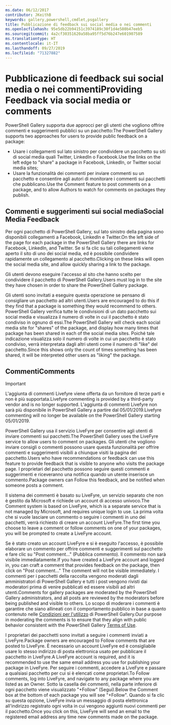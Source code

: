 ```yaml
---
ms.date: 06/12/2017
contributor: JKeithB
keywords: gallery,powershell,cmdlet,psgallery
title: Pubblicazione di feedback sui social media o nei commenti
ms.openlocfilehash: 95e5db22b94151c3974189c30f1d4e580b47eeb5
ms.sourcegitcommit: 4a2cf30351620a58ba95ff5d76b247e601907589
ms.translationtype: HT
ms.contentlocale: it-IT
ms.lasthandoff: 09/27/2019
ms.locfileid: "71327882"
---
```

# <a name="providing-feedback-via-social-media-or-comments"></a><span data-ttu-id="ee70a-103">Pubblicazione di feedback sui social media o nei commenti</span><span class="sxs-lookup"><span data-stu-id="ee70a-103">Providing Feedback via social media or comments</span></span>

<span data-ttu-id="ee70a-104">PowerShell Gallery supporta due approcci per gli utenti che vogliono offrire commenti e suggerimenti pubblici su un pacchetto:</span><span class="sxs-lookup"><span data-stu-id="ee70a-104">The PowerShell Gallery supports two approaches for users to provide public feedback on a package:</span></span>

- <span data-ttu-id="ee70a-105">Usare i collegamenti sul lato sinistro per condividere un pacchetto su siti di social media quali Twitter, LinkedIn o Facebook.</span><span class="sxs-lookup"><span data-stu-id="ee70a-105">Use the links on the left edge to "share" a package in Facebook, LinkedIn, or Twitter social media sites;</span></span>
- <span data-ttu-id="ee70a-106">Usare la funzionalità dei commenti per inviare commenti su un pacchetto e consentire agli autori di monitorare i commenti sui pacchetti che pubblicano.</span><span class="sxs-lookup"><span data-stu-id="ee70a-106">Use the Comment feature to post comments on a package, and to allow Authors to watch for comments on packages they publish.</span></span>

## <a name="social-media-feedback"></a><span data-ttu-id="ee70a-107">Commenti e suggerimenti sui social media</span><span class="sxs-lookup"><span data-stu-id="ee70a-107">Social Media Feedback</span></span>

<span data-ttu-id="ee70a-108">Per ogni pacchetto di PowerShell Gallery, sul lato sinistro della pagina sono disponibili collegamenti a Facebook, LinkedIn e Twitter.</span><span class="sxs-lookup"><span data-stu-id="ee70a-108">On the left side of the page for each package in the PowerShell Gallery there are links for Facebook, LinkedIn, and Twitter.</span></span>
<span data-ttu-id="ee70a-109">Se si fa clic su tali collegamenti viene aperto il sito di uno dei social media, ed è possibile condividere rapidamente un collegamento al pacchetto.</span><span class="sxs-lookup"><span data-stu-id="ee70a-109">Clicking on these links will open the social media site, and allow quickly sharing a link to the package.</span></span>

<span data-ttu-id="ee70a-110">Gli utenti devono eseguire l'accesso al sito che hanno scelto per condividere il pacchetto di PowerShell Gallery.</span><span class="sxs-lookup"><span data-stu-id="ee70a-110">Users must log in to the site they have chosen in order to share the PowerShell Gallery package.</span></span>

<span data-ttu-id="ee70a-111">Gli utenti sono invitati a eseguire questa operazione se pensano di consigliare un pacchetto ad altri utenti.</span><span class="sxs-lookup"><span data-stu-id="ee70a-111">Users are encouraged to do this if they find that a package is something they would recommend to others.</span></span>
<span data-ttu-id="ee70a-112">PowerShell Gallery verifica tutte le condivisioni di un dato pacchetto sui social media e visualizza il numero di volte in cui il pacchetto è stato condiviso in ognuno di essi.</span><span class="sxs-lookup"><span data-stu-id="ee70a-112">The PowerShell Gallery will check each social media site for "shares" of the package, and display how many times that package has been shared in each of the social media sites.</span></span>
<span data-ttu-id="ee70a-113">Poiché tale indicazione visualizza solo il numero di volte in cui un pacchetto è stato condiviso, verrà interpretata dagli altri utenti come il numero di "like" del pacchetto.</span><span class="sxs-lookup"><span data-stu-id="ee70a-113">Since this shows only the count of times something has been shared, it will be interpreted other users as "liking" the package.</span></span>

## <a name="comments"></a><span data-ttu-id="ee70a-114">Commenti</span><span class="sxs-lookup"><span data-stu-id="ee70a-114">Comments</span></span>

> [!IMPORTANT]
> <span data-ttu-id="ee70a-115">L'aggiunta di commenti Livefyre viene offerta da un fornitore di terze parti e non è più supportata.</span><span class="sxs-lookup"><span data-stu-id="ee70a-115">Livefyre commenting is provided by a third-party vendor and is no longer supported.</span></span>
> <span data-ttu-id="ee70a-116">L'aggiunta di commenti Livefyre non sarà più disponibile in PowerShell Gallery a partire dal 05/01/2019.</span><span class="sxs-lookup"><span data-stu-id="ee70a-116">Livefyre commenting will no longer be available on the PowerShell Gallery starting 05/01/2019.</span></span> 

<span data-ttu-id="ee70a-117">PowerShell Gallery usa il servizio LiveFyre per consentire agli utenti di inviare commenti sui pacchetti.</span><span class="sxs-lookup"><span data-stu-id="ee70a-117">The PowerShell Gallery uses the LiveFyre service to allow users to comment on packages.</span></span>
<span data-ttu-id="ee70a-118">Gli utenti che vogliono inviare consigli o commenti possono usare questa funzionalità per offrire commenti e suggerimenti visibili a chiunque visiti la pagina del pacchetto.</span><span class="sxs-lookup"><span data-stu-id="ee70a-118">Users who have recommendations or feedback can use this feature to provide feedback that is visible to anyone who visits the package page.</span></span>
<span data-ttu-id="ee70a-119">I proprietari del pacchetto possono seguire questi commenti e suggerimenti e riceveranno una notifica quando un utente inserisce un commento.</span><span class="sxs-lookup"><span data-stu-id="ee70a-119">Package owners can Follow this feedback, and be notified when someone posts a comment.</span></span>

<span data-ttu-id="ee70a-120">Il sistema dei commenti è basato su LiveFyre, un servizio separato che non è gestito da Microsoft e richiede un account di accesso univoco.</span><span class="sxs-lookup"><span data-stu-id="ee70a-120">The Comment system is based on LiveFyre, which is a separate service that is not managed by Microsoft, and requires unique login to use.</span></span>
<span data-ttu-id="ee70a-121">La prima volta che si vuole lasciare un commento o seguire i commenti in uno dei pacchetti, verrà richiesto di creare un account LiveFyre.</span><span class="sxs-lookup"><span data-stu-id="ee70a-121">The first time you choose to leave a comment or follow comments on one of your packages, you will be prompted to create a LiveFyre account.</span></span>

<span data-ttu-id="ee70a-122">Se è stato creato un account LiveFyre e si è eseguito l'accesso, è possibile elaborare un commento per offrire commenti e suggerimenti sul pacchetto e fare clic su "Post comment..." (Pubblica commento). Il commento non sarà visibile immediatamente.</span><span class="sxs-lookup"><span data-stu-id="ee70a-122">If you have created a LiveFyre account and logged in, you can craft a comment that provides feedback on the package, then click on "Post comment..." The comment will not be visible immediately.</span></span>
<span data-ttu-id="ee70a-123">I commenti per i pacchetti della raccolta vengono moderati dagli amministratori di PowerShell Gallery e tutti i post vengono rivisti dai moderatori prima di venire pubblicati ed essere visibili ad altri utenti.</span><span class="sxs-lookup"><span data-stu-id="ee70a-123">Comments for gallery packages are moderated by the PowerShell Gallery administrators, and all posts are reviewed by the moderators before being published and visible to others.</span></span>
<span data-ttu-id="ee70a-124">Lo scopo di moderare i commenti è garantire che siano allineati con il comportamento pubblico in base a quanto contenuto nelle [Condizioni per l'utilizzo](https://www.powershellgallery.com/policies/Terms) di PowerShell Gallery.</span><span class="sxs-lookup"><span data-stu-id="ee70a-124">Our purpose in moderating the comments is to ensure that they align with public behavior consistent with the PowerShell Gallery [Terms of Use](https://www.powershellgallery.com/policies/Terms).</span></span>

<span data-ttu-id="ee70a-125">I proprietari dei pacchetti sono invitati a seguire i commenti inviati a LiveFyre.</span><span class="sxs-lookup"><span data-stu-id="ee70a-125">Package owners are encouraged to Follow comments that are posted to LiveFyre.</span></span>
<span data-ttu-id="ee70a-126">È necessario un account LiveFyre ed è consigliabile usare lo stesso indirizzo di posta elettronica usato per pubblicare il pacchetto in LiveFyre.</span><span class="sxs-lookup"><span data-stu-id="ee70a-126">A LiveFyre account is required, and it is recommended to use the same email address you use for publishing your package in LiveFyre.</span></span>
<span data-ttu-id="ee70a-127">Per seguire i commenti, accedere a LiveFyre e passare a qualsiasi pacchetto per cui si è elencati come proprietari.</span><span class="sxs-lookup"><span data-stu-id="ee70a-127">To Follow comments, log into LiveFyre, and navigate to any package where you are listed as an Owner.</span></span>
<span data-ttu-id="ee70a-128">Sotto la casella dei commenti, nella parte inferiore di ogni pacchetto viene visualizzato "+Follow" (Segui).</span><span class="sxs-lookup"><span data-stu-id="ee70a-128">Below the Comment box at the bottom of each package you will see "+Follow".</span></span>
<span data-ttu-id="ee70a-129">Quando si fa clic su questa opzione, LiveFyre invia un messaggio di posta elettronica all'indirizzo registrato ogni volta in cui vengono aggiunti nuovi commenti per il pacchetto.</span><span class="sxs-lookup"><span data-stu-id="ee70a-129">Once you click on this, LiveFyre will send an email to the registered email address any time new comments made on the package.</span></span>

